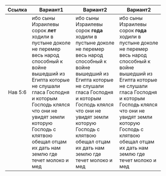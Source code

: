 | Ссылка | Вариант1 | Вариант2 | Вариант2 |
| :----: | --- | --- | --- |
| Нав 5:6 | ибо сыны Израилевы сорок **лет** ходили в пустыне доколе не перемер весь народ способный к войне вышедший из Египта которые не слушали гласа Господня и которым Господь клялся что они не увидят земли которую Господь с клятвою обещал отцам их дать нам землю где течет молоко и мед | ибо сыны Израилевы сорок **года** ходили в пустыне доколе не перемер весь народ способный к войне вышедший из Египта которые не слушали гласа Господня и которым Господь клялся что они не увидят земли которую Господь с клятвою обещал отцам их дать нам землю где течет молоко и мед | ибо сыны Израилевы сорок **года** ходили в пустыне доколе не перемер весь народ способный к войне вышедший из Египта которые не слушали гласа Господня и которым Господь клялся что они не увидят земли которую Господь с клятвою обещал отцам их дать нам землю где течет молоко и мед |
